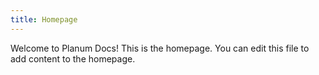 ```yaml
---
title: Homepage
---
```


Welcome to Planum Docs! This is the homepage. You can edit this file to add content to the homepage.